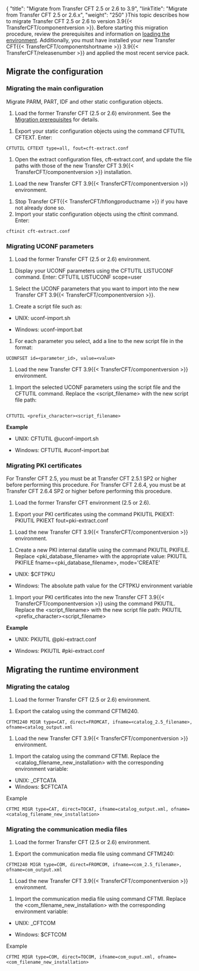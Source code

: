 {
    "title": "Migrate from Transfer CFT 2.5 or 2.6 to 3.9",
    "linkTitle": "Migrate from Transfer CFT 2.5 or 2.6.x",
    "weight": "250"
}This topic describes how to migrate Transfer CFT 2.5 or 2.6 to version 3.9{{< TransferCFT/componentversion  >}}. Before starting this migration procedure, review the prerequisites and information on [loading the environment](../../../../unix_install_start_here/upgrade_start_here/load_the_environment). Additionally, you must have installed your new Transfer CFT{{< TransferCFT/componentshortname  >}} 3.9{{< TransferCFT/releasenumber  >}} and applied the most recent service pack.

## Migrate the configuration

### Migrating the main configuration

Migrate PARM, PART, IDF and other static configuration objects.

1. Load the former Transfer CFT (2.5 or 2.6) environment. See the <a href="../../../../unix_install_start_here/upgrade_start_here/load_the_environment" class="MCXref xref">Migration prerequisites</a> for details.

<!-- -->

1. Export your static configuration objects using the command CFTUTIL CFTEXT. Enter:

```
CFTUTIL CFTEXT type=all, fout=cft-extract.conf
```

1. Open the extract configuration files, cft-extract.conf, and update the file paths with those of the new Transfer CFT 3.9{{< TransferCFT/componentversion >}} installation.

<!-- -->

1. Load the new Transfer CFT 3.9{{< TransferCFT/componentversion >}} environment.

<!-- -->

1. Stop Transfer CFT{{< TransferCFT/hflongproductname >}} if you have not already done so.
1. Import your static configuration objects using the cftinit command.  
    Enter:

```
cftinit cft-extract.conf
```

### Migrating UCONF parameters

1. Load the former Transfer CFT (2.5 or 2.6) environment.

<!-- -->

1. Display your UCONF parameters using the CFTUTIL LISTUCONF command. Enter: CFTUTIL LISTUCONF scope=user

<!-- -->

1. Select the UCONF parameters that you want to import into the new Transfer CFT 3.9{{< TransferCFT/componentversion >}}.

<!-- -->

1. Create a script file such as:

- UNIX: uconf-import.sh

- Windows: uconf-import.bat

1. For each parameter you select, add a line to the new script file in the format:

```
UCONFSET id=<parameter_id>, value=<value>
```

1. Load the new Transfer CFT 3.9{{< TransferCFT/componentversion >}} environment.

<!-- -->

1. Import the selected UCONF parameters using the script file and the CFTUTIL command. Replace the &lt;script\_filename> with the new script file path:

```

CFTUTIL <prefix_character><script_filename>

```

****Example****

- UNIX: CFTUTIL @uconf-import.sh

<!-- -->

- Windows: CFTUTIL #uconf-import.bat

### Migrating PKI certificates

For Transfer CFT 2.5, you must be at Transfer CFT 2.5.1 SP2 or higher before performing this procedure. For Transfer CFT 2.6.4, you must be at Transfer CFT 2.6.4 SP2 or higher before performing this procedure.

1. Load the former Transfer CFT environment (2.5 or 2.6).

<!-- -->

1. Export your PKI certificates using the command PKIUTIL PKIEXT: PKIUTIL PKIEXT fout=pki-extract.conf

<!-- -->

1. Load the new Transfer CFT 3.9{{< TransferCFT/componentversion >}} environment.

<!-- -->

1. Create a new PKI internal datafile using the command PKIUTIL PKIFILE. Replace &lt;pki\_database\_filename> with the appropriate value: PKIUTIL PKIFILE fname=&lt;pki\_database\_filename>, mode='CREATE’

- UNIX: $CFTPKU

- Windows: The absolute path value for the CFTPKU environment variable

1. Import your PKI certificates into the new Transfer CFT 3.9{{< TransferCFT/componentversion >}} using the command PKIUTIL. Replace the &lt;script\_filename> with the new script file path: PKIUTIL &lt;prefix\_character>&lt;script\_filename>

****Example****

- UNIX: PKIUTIL @pki-extract.conf

<!-- -->

- Windows: PKIUTIL #pki-extract.conf

## Migrating the runtime environment

### Migrating the catalog

1. Load the former Transfer CFT (2.5 or 2.6) environment.

<!-- -->

1. Export the catalog using the command CFTMI240.

```
CFTMI240 MIGR type=CAT, direct=FROMCAT, ifname=<catalog_2.5_filename>, ofname=catalog_output.xml
```

1. Load the new Transfer CFT 3.9{{< TransferCFT/componentversion >}} environment.

<!-- -->

1. Import the catalog using the command CFTMI. Replace the &lt;catalog\_filename\_new\_installation> with the corresponding environment variable:

- UNIX: \_CFTCATA
- Windows: $CFTCATA

Example

```
CFTMI MIGR type=CAT, direct=TOCAT, ifname=catalog_output.xml, ofname=<catalog_filename_new_installation>
```

### Migrating the communication media files

1. Load the former Transfer CFT (2.5 or 2.6) environment.

<!-- -->

1. Export the communication media file using command CFTMI240:

```
CFTMI240 MIGR type=COM, direct=FROMCOM, ifname=<com_2.5_filename>, ofname=com_output.xml
```

1. Load the new Transfer CFT 3.9{{< TransferCFT/componentversion >}} environment.

<!-- -->

1. Import the communication media file using command CFTMI. Replace the &lt;com\_filename\_new\_installation> with the corresponding environment variable:

- UNIX: \_CFTCOM

<!-- -->

- Windows: $CFTCOM

Example

```
CFTMI MIGR type=COM, direct=TOCOM, ifname=com_ouput.xml, ofname=<com_filename_new_installation>
```
